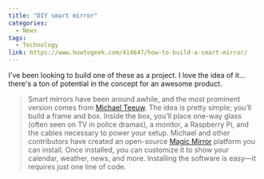 ```yaml
---
title: "DIY smart mirror"
categories:
  - News
tags:
  - Technology
link: https://www.howtogeek.com/414647/how-to-build-a-smart-mirror/
---
```


I've been looking to build one of these as a project. I love the idea of it... there's a ton of potential in the concept for an awesome product.

> Smart mirrors have been around awhile, and the most prominent version comes from [Michael Teeuw](https://michaelteeuw.nl/). The idea is pretty simple; you’ll build a frame and box. Inside the box, you’ll place one-way glass (often seen on TV in police dramas), a monitor, a Raspberry Pi, and the cables necessary to power your setup. Michael and other contributors have created an open-source [Magic Mirror](https://magicmirror.builders/) platform you can install. Once installed, you can customize it to show your calendar, weather, news, and more. Installing the software is easy—it requires just one line of code.

